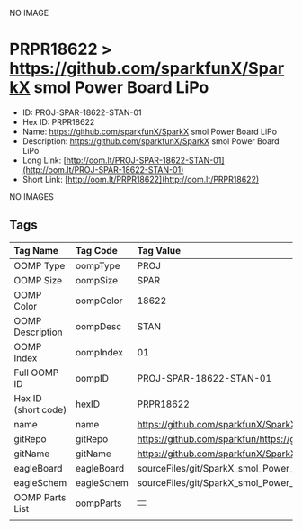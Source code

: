 


  
NO IMAGE  
# PRPR18622 > https://github.com/sparkfunX/SparkX smol Power Board LiPo

- ID: PROJ-SPAR-18622-STAN-01
- Hex ID: PRPR18622
- Name: https://github.com/sparkfunX/SparkX smol Power Board LiPo
- Description: https://github.com/sparkfunX/SparkX smol Power Board LiPo
- Long Link: [http://oom.lt/PROJ-SPAR-18622-STAN-01](http://oom.lt/PROJ-SPAR-18622-STAN-01)
- Short Link: [http://oom.lt/PRPR18622](http://oom.lt/PRPR18622)
  
NO IMAGES  
## Tags
  

|Tag Name|Tag Code|Tag Value|
| :--- | :--- | :--- |
|OOMP Type|oompType|PROJ|
|OOMP Size|oompSize|SPAR|
|OOMP Color|oompColor|18622|
|OOMP Description|oompDesc|STAN|
|OOMP Index|oompIndex|01|
|Full OOMP ID|oompID|PROJ-SPAR-18622-STAN-01|
|Hex ID (short code)|hexID|PRPR18622|
|name|name|https://github.com/sparkfunX/SparkX smol Power Board LiPo|
|gitRepo|gitRepo|https://github.com/sparkfun/https://github.com/sparkfunX/SparkX_smol_Power_Board_LiPo|
|gitName|gitName|https://github.com/sparkfunX/SparkX_smol_Power_Board_LiPo|
|eagleBoard|eagleBoard|sourceFiles/git/SparkX_smol_Power_Board_LiPo/Hardware/SparkX_smol_LiPo_Power.brd|
|eagleSchem|eagleSchem|sourceFiles/git/SparkX_smol_Power_Board_LiPo/Hardware/SparkX_smol_LiPo_Power.sch|
|OOMP Parts List|oompParts|<table><tr><td></td></tr></table>|
||||
